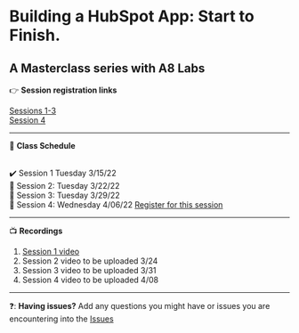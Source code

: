 # Building a HubSpot App: Start to Finish.
A Masterclass series with A8 Labs
---
:point_right: __Session registration links__ <br>

[Sessions 1-3](https://hubspot.zoom.us/webinar/register/WN_T4qhZQQaTwibh_J0W7Fh7A) <br>
[Session 4](https://hubspot.zoom.us/webinar/register/WN_Psf1kpPtQwuwdAiL-Gepdg)

---

:date: __Class Schedule__  
<br>

✔️ Session 1 Tuesday 3/15/22 <br>
:black_square_button: Session 2:  Tuesday 3/22/22 <br>
:black_square_button: Session 3:  Tuesday  3/29/22 <br>
:black_square_button: Session 4:  Wednesday 4/06/22 [Register for this session](https://hubspot.zoom.us/webinar/register/WN_Psf1kpPtQwuwdAiL-Gepdg)<br>

---
📺 __Recordings__

1. [Session 1 video](https://youtu.be/v3-hRaeLmf0)
2. Session 2 video to be uploaded 3/24
3. Session 3 video to be uploaded 3/31
4. Session 4 video to be uploaded 4/08

---

:question:: __Having issues?__
Add any questions you might have or issues you are encountering into the [Issues](https://github.com/tfoston8/HubSpotMasterClass1/issues)

